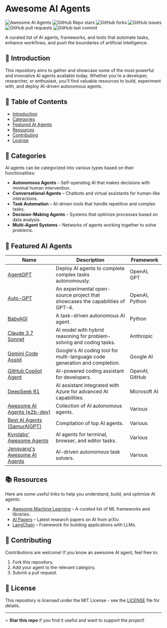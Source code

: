 # Awesome AI Agents

![Awesome AI Agents](https://img.shields.io/badge/Awesome-AI%20Agents-blue.svg) ![GitHub Repo stars](https://img.shields.io/github/stars/AI-Agents-Simplified/Awesome-AI-Agents?style=social) ![GitHub forks](https://img.shields.io/github/forks/AI-Agents-Simplified/Awesome-AI-Agents?style=social) ![GitHub issues](https://img.shields.io/github/issues/AI-Agents-Simplified/Awesome-AI-Agents) ![GitHub pull requests](https://img.shields.io/github/issues-pr/AI-Agents-Simplified/Awesome-AI-Agents) ![GitHub last commit](https://img.shields.io/github/last-commit/AI-Agents-Simplified/Awesome-AI-Agents)

A curated list of AI agents, frameworks, and tools that automate tasks, enhance workflows, and push the boundaries of artificial intelligence.

## 🚀 Introduction

This repository aims to gather and showcase some of the most powerful and innovative AI agents available today. Whether you're a developer, researcher, or enthusiast, you'll find valuable resources to build, experiment with, and deploy AI-driven autonomous agents.

## 📌 Table of Contents

- [Introduction](#-introduction)
- [Categories](#-categories)
- [Featured AI Agents](#-featured-ai-agents)
- [Resources](#-resources)
- [Contributing](#-contributing)
- [License](#-license)

## 📂 Categories

AI agents can be categorized into various types based on their functionalities:

- **Autonomous Agents** – Self-operating AI that makes decisions with minimal human intervention.
- **Conversational Agents** – Chatbots and virtual assistants for human-like interactions.
- **Task Automation** – AI-driven tools that handle repetitive and complex tasks.
- **Decision-Making Agents** – Systems that optimize processes based on data analysis.
- **Multi-Agent Systems** – Networks of agents working together to solve problems.

## 🌟 Featured AI Agents

| Name                                                | Description                                                                   | Framework      |
| --------------------------------------------------- | ----------------------------------------------------------------------------- | -------------- |
| [AgentGPT](https://github.com/reworkd/AgentGPT)     | Deploy AI agents to complete complex tasks autonomously.                      | OpenAI, GPT    |
| [Auto-GPT](https://github.com/Torantulino/Auto-GPT) | An experimental open-source project that showcases the capabilities of GPT-4. | OpenAI, Python |
| [BabyAGI](https://github.com/yoheinakajima/babyagi) | A task-driven autonomous AI agent.                                            | Python         |
| [Claude 3.7 Sonnet](https://www.anthropic.com)      | AI model with hybrid reasoning for problem-solving and coding tasks.          | Anthropic      |
| [Gemini Code Assist](https://ai.google.com/gemini)  | Google's AI coding tool for multi-language code generation and completion.    | Google AI      |
| [GitHub Copilot Agent](https://github.com/github/copilot) | AI-powered coding assistant for developers.                              | OpenAI, GitHub |
| [DeepSeek R1](https://deepseek.com)                | AI assistant integrated with Azure for advanced AI capabilities.              | Microsoft AI   |
| [Awesome AI Agents (e2b-dev)](https://github.com/e2b-dev/awesome-ai-agents) | Collection of AI autonomous agents.    | Various       |
| [Best AI Agents (SamurAIGPT)](https://github.com/SamurAIGPT/Best-AI-Agents) | Compilation of top AI agents.            | Various       |
| [Kyrolabs' Awesome Agents](https://github.com/kyrolabs/awesome-agents) | AI agents for terminal, browser, and editor tasks. | Various       |
| [Jenqyang's Awesome AI Agents](https://github.com/Jenqyang/Awesome-AI-Agents) | AI-driven autonomous task solvers. | Various       |


## 📚 Resources

Here are some useful links to help you understand, build, and optimize AI agents:

- [Awesome Machine Learning](https://github.com/josephmisiti/awesome-machine-learning) – A curated list of ML frameworks and libraries.
- [AI Papers](https://arxiv.org/list/cs.AI/recent) – Latest research papers on AI from arXiv.
- [LangChain](https://github.com/hwchase17/langchain) – Framework for building applications with LLMs.

## 🤝 Contributing

Contributions are welcome! If you know an awesome AI agent, feel free to:

1. Fork this repository.
2. Add your agent to the relevant category.
3. Submit a pull request.

## 📜 License

This repository is licensed under the MIT License - see the [LICENSE](LICENSE) file for details.

---

⭐ **Star this repo** if you find it useful and want to support the project!


